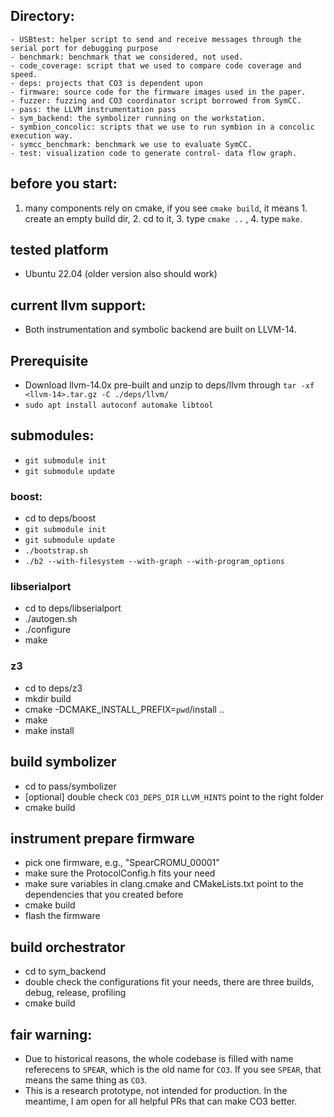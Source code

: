 ## Directory:
```
- USBtest: helper script to send and receive messages through the serial port for debugging purpose
- benchmark: benchmark that we considered, not used.
- code_coverage: script that we used to compare code coverage and speed.
- deps: projects that CO3 is dependent upon
- firmware: source code for the firmware images used in the paper.
- fuzzer: fuzzing and CO3 coordinator script borrowed from SymCC.
- pass: the LLVM instrumentation pass
- sym_backend: the symbolizer running on the workstation.
- symbion_concolic: scripts that we use to run symbion in a concolic execution way.
- symcc_benchmark: benchmark we use to evaluate SymCC.
- test: visualization code to generate control- data flow graph. 
```
## before you start:
1. many components rely on cmake, if you see `cmake build`, it means 1. create an empty build dir, 2. cd to it, 3. type `cmake ..` , 4. type `make`.

## tested platform
- Ubuntu 22.04 (older version also should work)

## current llvm support:
- Both instrumentation and symbolic backend are built on LLVM-14. 

## Prerequisite 
- Download llvm-14.0x pre-built and unzip to deps/llvm through `tar -xf <llvm-14>.tar.gz -C ./deps/llvm/`
- `sudo apt install autoconf automake libtool`

## submodules:
- `git submodule init`
- `git submodule update`
### boost:
- cd to deps/boost
- `git submodule init`
- `git submodule update`
- `./bootstrap.sh`
- `./b2 --with-filesystem --with-graph --with-program_options`
### libserialport
- cd to deps/libserialport
- ./autogen.sh
- ./configure
- make
### z3
- cd to deps/z3
- mkdir build
- cmake -DCMAKE_INSTALL_PREFIX=`pwd`/install ..
- make
- make install 

## build symbolizer
- cd to pass/symbolizer
- [optional] double check `CO3_DEPS_DIR` `LLVM_HINTS` point to the right folder
- cmake build 

## instrument prepare firmware
- pick one firmware, e.g., "SpearCROMU_00001"
- make sure the ProtocolConfig.h fits your need
- make sure variables in clang.cmake and CMakeLists.txt point to the dependencies that you created before
- cmake build 
- flash the firmware

## build orchestrator
- cd to sym_backend
- double check the configurations fit your needs, there are three builds, debug, release, profiling
- cmake build 


## fair warning:
- Due to historical reasons, the whole codebase is filled with name referecens to `SPEAR`, which is the old name for `CO3`. If you see `SPEAR`, that means the same thing as `CO3`. 
- This is a research prototype, not intended for production. In the meantime, I am open for all helpful PRs that can make CO3 better. 
